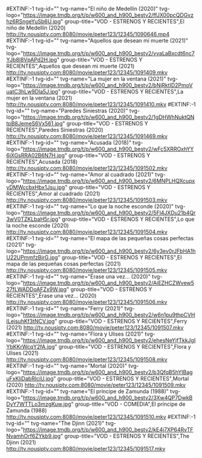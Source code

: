 #EXTINF:-1 tvg-id="" tvg-name="El niño de Medellín (2020)" tvg-logo="https://image.tmdb.org/t/p/w600_and_h900_bestv2/ffJX00pcQDGvzhz6RSngeYuSb6U.jpg" group-title="VOD - ESTRENOS Y RECIENTES",El niño de Medellín (2020)
http://tv.nousiptv.com:8080/movie/peter123/12345/1090646.mp4
#EXTINF:-1 tvg-id="" tvg-name="Aquellos que desean mi muerte (2021)" tvg-logo="https://image.tmdb.org/t/p/w600_and_h900_bestv2/vvaLaBxcdt6nc7YJb8l8VpAPd2H.jpg" group-title="VOD - ESTRENOS Y RECIENTES",Aquellos que desean mi muerte (2021)
http://tv.nousiptv.com:8080/movie/peter123/12345/1091409.mkv
#EXTINF:-1 tvg-id="" tvg-name="La mujer en la ventana (2021)" tvg-logo="https://image.tmdb.org/t/p/w600_and_h900_bestv2/bNjRktID2PmoVuatC3hLw9Dla5J.jpg" group-title="VOD - ESTRENOS Y RECIENTES",La mujer en la ventana (2021)
http://tv.nousiptv.com:8080/movie/peter123/12345/1091410.mkv
#EXTINF:-1 tvg-id="" tvg-name="Paredes Siniestras (2020)" tvg-logo="https://image.tmdb.org/t/p/w600_and_h900_bestv2/1gDHWhNuktQNtpB8JemeS6Vx561.jpg" group-title="VOD - ESTRENOS Y RECIENTES",Paredes Siniestras (2020)
http://tv.nousiptv.com:8080/movie/peter123/12345/1091469.mkv
#EXTINF:-1 tvg-id="" tvg-name="Acusada (2018)" tvg-logo="https://image.tmdb.org/t/p/w600_and_h900_bestv2/wFc5XRROxhYY6jXGsRRA02B6N7H.jpg" group-title="VOD - ESTRENOS Y RECIENTES",Acusada (2018)
http://tv.nousiptv.com:8080/movie/peter123/12345/1091502.mkv
#EXTINF:-1 tvg-id="" tvg-name="Amor al cuadrado (2021)" tvg-logo="https://image.tmdb.org/t/p/w600_and_h900_bestv2/6MNPLHQXcupxyDMWccbxHbx1Jsu.jpg" group-title="VOD - ESTRENOS Y RECIENTES",Amor al cuadrado (2021)
http://tv.nousiptv.com:8080/movie/peter123/12345/1091503.mkv
#EXTINF:-1 tvg-id="" tvg-name="Lo que la noche esconde (2020)" tvg-logo="https://image.tmdb.org/t/p/w600_and_h900_bestv2/5Fl4JXDu21b4Qr3wV0TZKLbaH5r.jpg" group-title="VOD - ESTRENOS Y RECIENTES",Lo que la noche esconde (2020)
http://tv.nousiptv.com:8080/movie/peter123/12345/1091504.mkv
#EXTINF:-1 tvg-id="" tvg-name="El mapa de las pequeñas cosas perfectas (2021)" tvg-logo="https://image.tmdb.org/t/p/w600_and_h900_bestv2/6y3ev0rJFbHA1hU22UPmmfzBjrG.jpg" group-title="VOD - ESTRENOS Y RECIENTES",El mapa de las pequeñas cosas perfectas (2021)
http://tv.nousiptv.com:8080/movie/peter123/12345/1091505.mkv
#EXTINF:-1 tvg-id="" tvg-name="Érase una vez... (2020)" tvg-logo="https://image.tmdb.org/t/p/w600_and_h900_bestv2/AiEZHCZWvew527fLWADDoAFZx9W.jpg" group-title="VOD - ESTRENOS Y RECIENTES",Érase una vez... (2020)
http://tv.nousiptv.com:8080/movie/peter123/12345/1091506.mkv
#EXTINF:-1 tvg-id="" tvg-name="Ferry (2021)" tvg-logo="https://image.tmdb.org/t/p/w600_and_h900_bestv2/w6n1pu9thpCVHILejsuhKf3tNCV.jpg" group-title="VOD - ESTRENOS Y RECIENTES",Ferry (2021)
http://tv.nousiptv.com:8080/movie/peter123/12345/1091507.mkv
#EXTINF:-1 tvg-id="" tvg-name="Flora y Ulises (2021)" tvg-logo="https://image.tmdb.org/t/p/w600_and_h900_bestv2/ehesNeYjfTkkJgIYbKKrWcqY2fA.jpg" group-title="VOD - ESTRENOS Y RECIENTES",Flora y Ulises (2021)
http://tv.nousiptv.com:8080/movie/peter123/12345/1091508.mkv
#EXTINF:-1 tvg-id="" tvg-name="Mortal (2020)" tvg-logo="https://image.tmdb.org/t/p/w600_and_h900_bestv2/b3QfqB5hYIBaguFxKliDabRIciU.jpg" group-title="VOD - ESTRENOS Y RECIENTES",Mortal (2020)
http://tv.nousiptv.com:8080/movie/peter123/12345/1091509.mkv
#EXTINF:-1 tvg-id="" tvg-name="El príncipe de Zamunda (1988)" tvg-logo="https://image.tmdb.org/t/p/w600_and_h900_bestv2/3Xw4QP7DwkBDyY7WTTLo3mzgKuw.jpg" group-title="VOD - COMEDIA",El príncipe de Zamunda (1988)
http://tv.nousiptv.com:8080/movie/peter123/12345/1091510.mkv
#EXTINF:-1 tvg-id="" tvg-name="The Djinn (2021)" tvg-logo="https://image.tmdb.org/t/p/w600_and_h900_bestv2/kE4j7XP64RvTFNvamhOrf6ZYkb9.jpg" group-title="VOD - ESTRENOS Y RECIENTES",The Djinn (2021)
http://tv.nousiptv.com:8080/movie/peter123/12345/1091517.mkv


